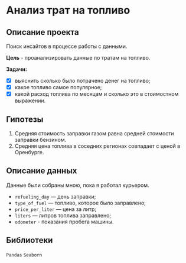 # Анализ трат на топливо
## Описание проекта
Поиск инсайтов в процессе работы с данными.

**Цель** - проанализировать данные по тратам на топливо.

**Задачи:**

* [X] выяснить сколько было потрачено денег на топливо;
* [X] какое топливо самое популярное;
* [X] какой расход топлива по месяцам и сколько это в стоимостном выражении.

## Гипотезы
1. Средняя стоимость заправки газом равна средней стоимости заправки бензином.
2. Средняя цена топлива в соседних регионах совпадает с ценой в Оренбурге.

## Описание данных
Данные были собраны мною, пока я работал курьером.

* `refueling_day` — день заправки;
* `type_of_fuel` — топливо, которое было заправлено;
* `price_per_liter` — цена за литр;
* `liters` — литров топлива заправлено;
* `odometer` - показания пробега машины.

## Библиотеки
`Pandas` `Seaborn`
